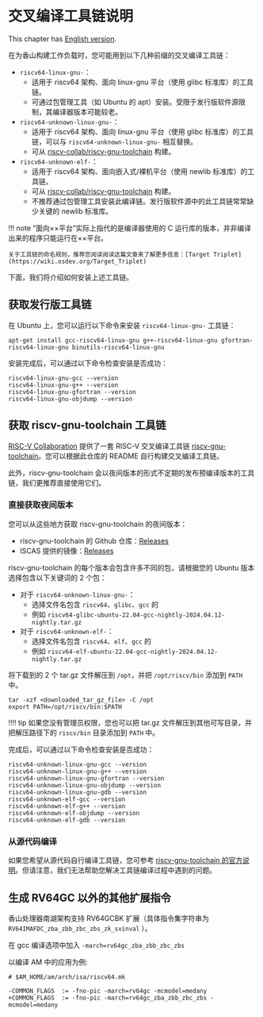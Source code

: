 # 交叉编译工具链说明

This chapter has [English version](./toolchain.en.md).

在为香山构建工作负载时，您可能用到以下几种前缀的交叉编译工具链：

* `riscv64-linux-gnu-`：
    * 适用于 riscv64 架构、面向 linux-gnu 平台（使用 glibc 标准库）的工具链。
    * 可通过包管理工具（如 Ubuntu 的 apt）安装。受限于发行版软件源限制，其编译器版本可能较老。
* `riscv64-unknown-linux-gnu-`：
    * 适用于 riscv64 架构、面向 linux-gnu 平台（使用 glibc 标准库）的工具链，可以与 `riscv64-unknown-linux-gnu-` 相互替换。
    * 可从 [riscv-collab/riscv-gnu-toolchain](https://github.com/riscv-collab/riscv-gnu-toolchain) 构建。
* `riscv64-unknown-elf-`：
    * 适用于 riscv64 架构、面向嵌入式/裸机平台（使用 newlib 标准库）的工具链。
    * 可从 [riscv-collab/riscv-gnu-toolchain](https://github.com/riscv-collab/riscv-gnu-toolchain) 构建。
    * 不推荐通过包管理工具安装此编译链。发行版软件源中的此工具链常常缺少关键的 newlib 标准库。

!!! note
    “面向××平台”实际上指代的是编译器使用的 C 运行库的版本，并非编译出来的程序只能运行在××平台。

    关于工具链的命名规则，推荐您阅读阅读这篇文章来了解更多信息：[Target Triplet](https://wiki.osdev.org/Target_Triplet)

下面，我们将介绍如何安装上述工具链。

## 获取发行版工具链

在 Ubuntu 上，您可以运行以下命令来安装 `riscv64-linux-gnu-` 工具链：
```
apt-get install gcc-riscv64-linux-gnu g++-riscv64-linux-gnu gfortran-riscv64-linux-gnu binutils-riscv64-linux-gnu
```

安装完成后，可以通过以下命令检查安装是否成功：
```
riscv64-linux-gnu-gcc --version
riscv64-linux-gnu-g++ --version
riscv64-linux-gnu-gfortran --version
riscv64-linux-gnu-objdump --version
```

## 获取 riscv-gnu-toolchain 工具链

[RISC-V Collaboration](https://github.com/riscv-collab) 提供了一套 RISC-V 交叉编译工具链 [riscv-gnu-toolchain](https://github.com/riscv-collab/riscv-gnu-toolchain)。您可以根据此仓库的 README 自行构建交叉编译工具链。

此外，riscv-gnu-toolchain 会以夜间版本的形式不定期的发布预编译版本的工具链，我们更推荐直接使用它们。

### 直接获取夜间版本

您可以从这些地方获取 riscv-gnu-toolchain 的夜间版本：
* riscv-gnu-toolchain 的 Github 仓库：[Releases](https://github.com/riscv-collab/riscv-gnu-toolchain/releases)
* ISCAS 提供的镜像：[Releases](https://mirror.iscas.ac.cn/riscv-toolchains/release/riscv-collab/riscv-gnu-toolchain/)

riscv-gnu-toolchain 的每个版本会包含许多不同的包，请根据您的 Ubuntu 版本选择包含以下关键词的 2 个包：
* 对于 `riscv64-unknown-linux-gnu-`：
    * 选择文件名包含 `riscv64`、`glibc`、`gcc` 的
    * 例如 `riscv64-glibc-ubuntu-22.04-gcc-nightly-2024.04.12-nightly.tar.gz`
* 对于 `riscv64-unknown-elf-`：
    * 选择文件名包含 `riscv64`、`elf`、`gcc` 的
    * 例如 `riscv64-elf-ubuntu-22.04-gcc-nightly-2024.04.12-nightly.tar.gz`

将下载到的 2 个 tar.gz 文件解压到 `/opt`，并把 `/opt/riscv/bin` 添加到 `PATH` 中。
```
tar -xzf <downloaded_tar_gz_file> -C /opt
export PATH=/opt/riscv/bin:$PATH
```

!!!! tip
    如果您没有管理员权限，您也可以把 tar.gz 文件解压到其他可写目录，并把解压路径下的 `riscv/bin` 目录添加到 `PATH` 中。

完成后，可以通过以下命令检查安装是否成功：
```
riscv64-unknown-linux-gnu-gcc --version
riscv64-unknown-linux-gnu-g++ --version
riscv64-unknown-linux-gnu-gfortran --version
riscv64-unknown-linux-gnu-objdump --version
riscv64-unknown-linux-gnu-gdb --version
riscv64-unknown-elf-gcc --version
riscv64-unknown-elf-g++ --version
riscv64-unknown-elf-objdump --version
riscv64-unknown-elf-gdb --version
```

### 从源代码编译

如果您希望从源代码自行编译工具链，您可参考 [riscv-gnu-toolchain 的官方说明](https://github.com/riscv-collab/riscv-gnu-toolchain)。但请注意，我们无法帮助您解决工具链编译过程中遇到的问题。

## 生成 RV64GC 以外的其他扩展指令

香山处理器南湖架构支持 RV64GCBK 扩展（具体指令集字符串为 `RV64IMAFDC_zba_zbb_zbc_zbs_zk_svinval` ）。

在 gcc 编译选项中加入 `-march=rv64gc_zba_zbb_zbc_zbs`

以编译 AM 中的应用为例:
```shell
# $AM_HOME/am/arch/isa/riscv64.mk

-COMMON_FLAGS  := -fno-pic -march=rv64gc -mcmodel=medany
+COMMON_FLAGS  := -fno-pic -march=rv64gc_zba_zbb_zbc_zbs -mcmodel=medany
```
